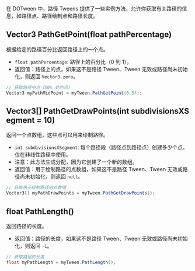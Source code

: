在 DOTween 中，路径 Tweens 提供了一些实例方法，允许你获取有关路径的信息，如路径点、路径绘制点和路径长度。
## Vector3 PathGetPoint(float pathPercentage)
根据给定的路径百分比返回路径上的一个点。
- `float pathPercentage`: 路径上的百分比（0 到 1）。
- 返回值：路径上的点，如果这不是路径 Tween、Tween 无效或路径尚未初始化，则返回 `Vector3.zero`。

```csharp
// 获取路径中点（50% 处的点）
Vector3 myPathMidPoint = myTween.PathGetPoint(0.5f);
```

## Vector3[] PathGetDrawPoints(int subdivisionsXSegment = 10)
返回一个点数组，这些点可以用来绘制路径。
- `int subdivisionsXSegment`: 每个路径段（路径点到路径点）创建多少个点。仅在非线性路径中使用。
- 注意：此方法生成分配，因为它创建了一个新的数组。
- 返回值：用于绘制路径的点数组，如果这不是路径 Tween、Tween 无效或路径尚未初始化，则返回 `null`。

```csharp
// 获取用于绘制路径的点数组
Vector3[] myPathDrawPoints = myTween.PathGetDrawPoints();
```

## float PathLength()
返回路径的长度。
- 返回值：路径的长度，如果这不是路径 Tween、Tween 无效或路径尚未初始化，则返回 `-1`。

```csharp
// 获取路径的长度
float myPathLength = myTween.PathLength();
```